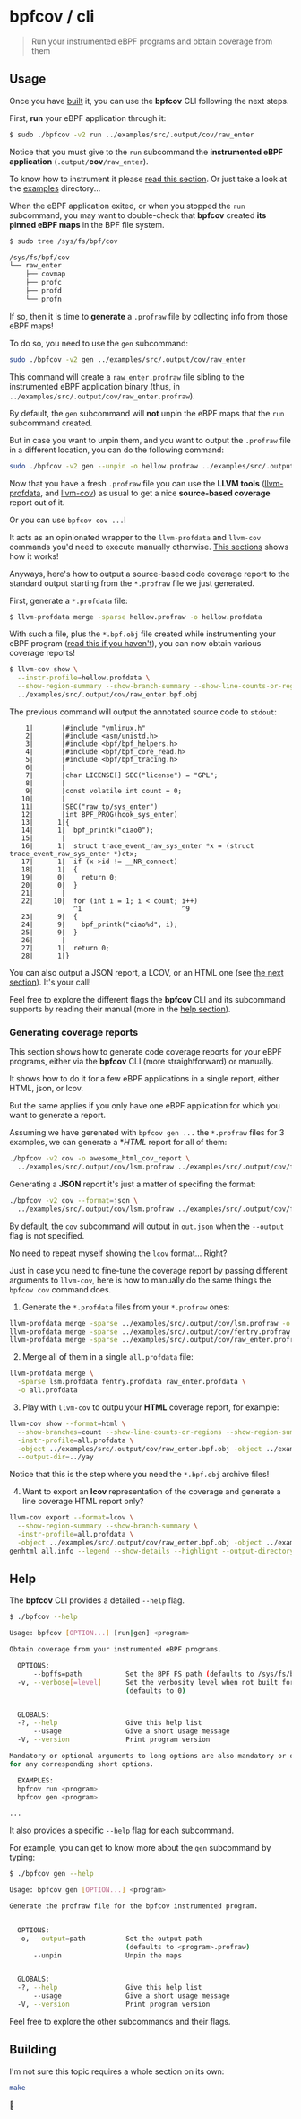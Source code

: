 # bpfcov / cli

> Run your instrumented eBPF programs and obtain coverage from them

## Usage

Once you have [built](#building) it, you can use the **bpfcov** CLI following the next steps.

First, **run** your eBPF application through it:

```bash
$ sudo ./bpfcov -v2 run ../examples/src/.output/cov/raw_enter
```

Notice that you must give to the `run` subcommand the **instrumented eBPF application** (`.output/`**cov**`/raw_enter`).

To know how to instrument it please [read this section](../README#usage).
Or just take a look at the [examples](../examples) directory...

When the eBPF application exited, or when you stopped the `run` subcommand, you may want to double-check
that **bpfcov** created **its pinned eBPF maps** in the BPF file system.

```bash
$ sudo tree /sys/fs/bpf/cov

/sys/fs/bpf/cov
└── raw_enter
    ├── covmap
    ├── profc
    ├── profd
    └── profn
```

If so, then it is time to **generate** a `.profraw` file by collecting info from those eBPF maps!

To do so, you need to use the `gen` subcommand:

```bash
sudo ./bpfcov -v2 gen ../examples/src/.output/cov/raw_enter
```

This command will create a `raw_enter.profraw` file sibling to the instrumented eBPF application binary (thus, in `../examples/src/.output/cov/raw_enter.profraw`).

By default, the `gen` subcommand will **not** unpin the eBPF maps that the `run` subcommand created.

But in case you want to unpin them, and you want to output the `.profraw` file in a different location, you can do the following command:

```bash
sudo ./bpfcov -v2 gen --unpin -o hellow.profraw ../examples/src/.output/cov/raw_enter
```

Now that you have a fresh `.profraw` file you can use the **LLVM tools** ([llvm-profdata](https://llvm.org/docs/CommandGuide/llvm-profdata.html), and [llvm-cov](https://llvm.org/docs/CommandGuide/llvm-cov.html)) as usual to get a nice **source-based coverage** report out of it.

Or you can use `bpfcov cov ...`!

It acts as an opinionated wrapper to the `llvm-profdata` and `llvm-cov` commands you'd need to execute manually otherwise. [This sections](#generating-coverage-reports) shows how it works!

Anyways, here's how to output a source-based code coverage report to the standard output starting from the `*.profraw` file we just generated.

First, generate a `*.profdata` file:

```bash
$ llvm-profdata merge -sparse hellow.profraw -o hellow.profdata
```

With such a file, plus the `*.bpf.obj` file created while instrumenting your eBPF program ([read this if you haven't](../examples/README.md#key-aspects)), you can now obtain various coverage reports!

```bash
$ llvm-cov show \
  --instr-profile=hellow.profdata \
  --show-region-summary --show-branch-summary --show-line-counts-or-regions \
  ../examples/src/.output/cov/raw_enter.bpf.obj
```

The previous command will output the annotated source code to `stdout`:

```
    1|       |#include "vmlinux.h"
    2|       |#include <asm/unistd.h>
    3|       |#include <bpf/bpf_helpers.h>
    4|       |#include <bpf/bpf_core_read.h>
    5|       |#include <bpf/bpf_tracing.h>
    6|       |
    7|       |char LICENSE[] SEC("license") = "GPL";
    8|       |
    9|       |const volatile int count = 0;
   10|       |
   11|       |SEC("raw_tp/sys_enter")
   12|       |int BPF_PROG(hook_sys_enter)
   13|      1|{
   14|      1|  bpf_printk("ciao0");
   15|       |
   16|      1|  struct trace_event_raw_sys_enter *x = (struct trace_event_raw_sys_enter *)ctx;
   17|      1|  if (x->id != __NR_connect)
   18|      1|  {
   19|      0|    return 0;
   20|      0|  }
   21|       |
   22|     10|  for (int i = 1; i < count; i++)
                ^1                         ^9
   23|      9|  {
   24|      9|    bpf_printk("ciao%d", i);
   25|      9|  }
   26|       |
   27|      1|  return 0;
   28|      1|}
```

You can also output a JSON report, a LCOV, or an HTML one (see [the next section](generating-coverage-reports)). It's your call!

Feel free to explore the different flags the **bpfcov** CLI and its subcommand supports by reading their manual (more in the [help section](#help)).

### Generating coverage reports

This section shows how to generate code coverage reports for your eBPF programs, either via the **bpfcov** CLI (more straightforward) or manually.

It shows how to do it for a few eBPF applications in a single report, either HTML, json, or lcov.

But the same applies if you only have one eBPF application for which you want to generate a report.

Assuming we have gerenated with `bpfcov gen ...` the `*.profraw` files for 3 examples,
we can generate a **HTML* report for all of them:

```bash
./bpfcov -v2 cov -o awesome_html_cov_report \
  ../examples/src/.output/cov/lsm.profraw ../examples/src/.output/cov/fentry.profraw ../examples/src/.output/cov/fentry.profraw
````

Generating a **JSON** report it's just a matter of specifing the format:

```bash
./bpfcov -v2 cov --format=json \
  ../examples/src/.output/cov/lsm.profraw ../examples/src/.output/cov/fentry.profraw ../examples/src/.output/cov/fentry.profraw
```

By default, the `cov` subcommand will output in `out.json` when the `--output` flag is not specified.

No need to repeat myself showing the `lcov` format... Right?

Just in case you need to fine-tune the coverage report by passing different arguments to `llvm-cov`,
here is how to manually do the same things the `bpfcov cov` command does.

1. Generate the `*.profdata` files from your `*.profraw` ones:

```bash
llvm-profdata merge -sparse ../examples/src/.output/cov/lsm.profraw -o lsm.profdata
llvm-profdata merge -sparse ../examples/src/.output/cov/fentry.profraw -o fentry.profdata
llvm-profdata merge -sparse ../examples/src/.output/cov/raw_enter.profraw -o raw_enter.profdata
```

2. Merge all of them in a single `all.profdata` file:

```bash
llvm-profdata merge \
  -sparse lsm.profdata fentry.profdata raw_enter.profdata \
  -o all.profdata
```

3. Play with `llvm-cov` to outpu your **HTML** coverage report, for example:

```bash
llvm-cov show --format=html \
  --show-branches=count --show-line-counts-or-regions --show-region-summary \
  -instr-profile=all.profdata \
  -object ../examples/src/.output/cov/raw_enter.bpf.obj -object ../examples/src/.output/cov/fentry.bpf.obj -object ../examples/src/.output/cov/lsm.bpf.obj \
  --output-dir=../yay
```

Notice that this is the step where you need the `*.bpf.obj` archive files!

4. Want to export an **lcov** representation of the coverage and generate a line coverage HTML report only?

```bash
llvm-cov export --format=lcov \
  --show-region-summary --show-branch-summary \
  -instr-profile=all.profdata \
  -object ../examples/src/.output/cov/raw_enter.bpf.obj -object ../examples/src/.output/cov/fentry.bpf.obj -object ../examples/src/.output/cov/lsm.bpf.obj > all.info
genhtml all.info --legend --show-details --highlight --output-directory ../lcov_line_coverage
```

## Help

The **bpfcov** CLI provides a detailed `--help` flag.

```bash
$ ./bpfcov --help

Usage: bpfcov [OPTION...] [run|gen] <program>

Obtain coverage from your instrumented eBPF programs.

  OPTIONS:
      --bpffs=path           Set the BPF FS path (defaults to /sys/fs/bpf)
  -v, --verbose[=level]      Set the verbosity level when not built for release
                             (defaults to 0)


  GLOBALS:
  -?, --help                 Give this help list
      --usage                Give a short usage message
  -V, --version              Print program version

Mandatory or optional arguments to long options are also mandatory or optional
for any corresponding short options.

  EXAMPLES:
  bpfcov run <program>
  bpfcov gen <program>

...
```

It also provides a specific `--help` flag for each subcommand.

For example, you can get to know more about the `gen` subcommand by typing:

```bash
$ ./bpfcov gen --help

Usage: bpfcov gen [OPTION...] <program>

Generate the profraw file for the bpfcov instrumented program.


  OPTIONS:
  -o, --output=path          Set the output path
                             (defaults to <program>.profraw)
      --unpin                Unpin the maps


  GLOBALS:
  -?, --help                 Give this help list
      --usage                Give a short usage message
  -V, --version              Print program version
```

Feel free to explore the other subcommands and their flags.

## Building

I'm not sure this topic requires a whole section on its own:

```bash
make
```

🎈

